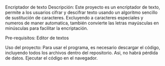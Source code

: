 Encriptador de texto
Descripción: 
  Este proyecto es un encriptador de texto, permite a los usuarios cifrar y descifrar texto usando un algoritmo sencillo de sustitución de caracteres. Excluyendo a caracteres especiales y numeros de maner automatica,
  también convierte las letras mayúsculas en minúsculas para facilitar la encriptación.

Pre-requisitos:
  Editor de textos

Uso del proyecto:
Para usar el programa, es necesario descargar el código, incluyendo todos los archivos dentro del repositorio. Asi, no habrá pérdida de datos. Ejecutar el código en el navegador.

